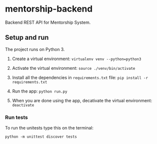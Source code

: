 # mentorship-backend

Backend REST API for Mentorship System.

## Setup and run

The project runs on Python 3. 

1. Create a virtual environment:
`virtualenv venv --python=python3`

2. Activate the virtual environment:
`source ./venv/bin/activate`

3. Install all the dependencies in `requirements.txt` file:
`pip install -r requirements.txt`

4. Run the app:
`python run.py`

5. When you are done using the app, decativate the virtual environment:
`deactivate`


### Run tests

To run the unitests type this on the terminal:
```
python -m unittest discover tests
```

